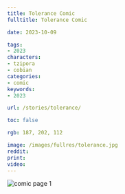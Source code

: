```yaml
---
title: Tolerance Comic
fulltitle: Tolerance Comic

date: 2023-10-09

tags:
- 2023
characters:
- tzipora
- cobian
categories:
- comic
keywords:
- 2023

url: /stories/tolerance/

toc: false

rgb: 187, 202, 112

image: /images/fullres/tolerance.jpg
reddit:
print:
video:
---
```

![comic page 1](/images/fullres/tolerance.jpg)